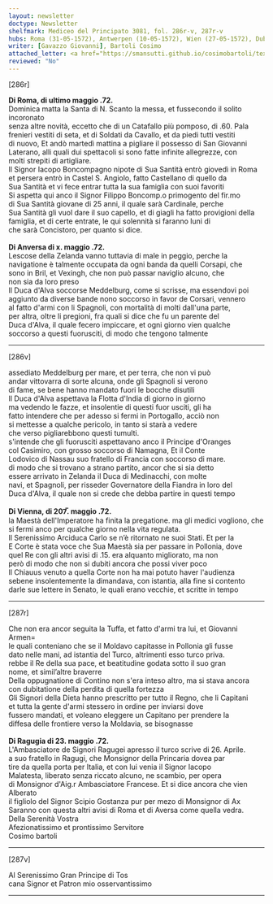 ```yaml
---
layout: newsletter
doctype: Newsletter
shelfmark: Mediceo del Principato 3081, fol. 286r-v, 287r-v
hubs: Roma (31-05-1572), Antwerpen (10-05-1572), Wien (27-05-1572), Dubrovnik (23-05-1572)
writer: [Gavazzo Giovanni], Bartoli Cosimo
attached_letter: <a href="https://smansutti.github.io/cosimobartoli/texts/2981_033/">2981_033</a>
reviewed: "No"
---
```


[286r]  
  
  
<strong>Di Roma, di ultimo maggio .72.</strong>  
Dominica matta la Santa di N. Scanto la messa, et fussecondo il solito incoronato  
senza altre novità, eccetto che di un Catafallo più pomposo, di .60. Pala  
frenieri vestiti di seta, et di Soldati da Cavallo, et da piedi tutti vestiti  
di nuovo, Et andò martedì mattina a pigliare il possesso di San Giovanni  
Laterano, alli quali dui spettacoli si sono fatte infinite allegrezze, con  
molti strepiti di artigliare.  
Il Signor Iacopo Boncompagno nipote di Sua Santità entrò giovedì in Roma  
et persera entrò in Castel S. Angiolo, fatto Castellano di quello da  
Sua Santità et vi fece entrar tutta la sua famiglia con suoi favoriti  
Si aspetta qui anco il Signor Filippo Boncomp.o primogento del fir.mo  
di Sua Santità giovane di 25 anni, il quale sarà Cardinale, perche  
Sua Santità gli vuol dare il suo capello, et di giagli ha fatto provigioni della  
famiglia, et di certe entrate, le qui solennità si faranno luni di  
che sarà Concistoro, per quanto si dice.  
<br/><strong>Di Anversa di x. maggio .72.</strong>  
Lescose della Zelanda vanno tuttavia di male in peggio, perche la  
navigatione è talmente occupata da ogni banda da quelli Corsapi, che  
sono in Bril, et Vexingh, che non può passar naviglio alcuno, che  
non sia da loro preso  
Il Duca d'Alva soccorse Meddelburg, come si scrisse, ma essendovi poi  
aggiunto da diverse bande nono soccorso in favor de Corsari, vennero  
al fatto d'armi con li Spagnoli, con mortalità di molti dall'una parte,  
per altra, oltre li pregioni, fra quali si dice che fu un parente del  
Duca d'Alva, il quale fecero impiccare, et ogni giorno vien qualche  
soccorso a questi fuorusciti, di modo che tengono talmente  
  
---  

[286v]  
  
  
assediato Meddelburg per mare, et per terra, che non vi può  
andar vittovarra di sorte alcuna, onde gli Spagnoli si verono  
di fame, se bene hanno mandato fuori le bocche disutili  
Il Duca d'Alva aspettava la Flotta d'India di giorno in giorno  
ma vedendo le fazze, et insolentie di questi fuor usciti, gli ha  
fatto intendere che per adesso si fermi in Portogallo, acciò non  
si mettesse a qualche pericolo, in tanto si starà a vedere  
che verso pigliarebbono questi tumulti.  
s'intende che gli fuorusciti aspettavano anco il Principe d'Oranges  
col Casimiro, con grosso soccorso di Namagna, Et il Conte  
Lodovico di Nassau suo fratello di Francia con soccorso di mare.  
di modo che si trovano a strano partito, ancor che si sia detto  
essere arrivato in Zelanda il Duca di Medinacchi, con molte  
navi, et Spagnoli, per risseder Governatore della Fiandra in loro del  
Duca d'Alva, il quale non si crede che debba partire in questi tempo  
<br/><strong>Di Vienna, di 207̅. maggio .72.</strong>  
la Maestà dell'Imperatore ha finita la pregatione. ma gli medici vogliono, che  
si fermi anco per qualche giorno nella vita regulata.  
Il Serenissimo Arciduca Carlo se n’è ritornato ne suoi Stati. Et per la  
E Corte è stata voce che Sua Maestà sia per passare in Pollonia, dove  
quel Re con gli altri avisi di .15. era alquanto migliorato, ma non  
però di modo che non si dubiti ancora che possi viver poco  
Il Chiauus venuto a quella Corte non ha mai potuto haver l'audienza  
sebene insolentemente la dimandava, con istantia, alla fine si contento  
darle sue lettere in Senato, le quali erano vecchie, et scritte in tempo  
  
---  

[287r]  
  
  
Che non era ancor seguita la Tuffa, et fatto d'armi tra lui, et Giovanni Armen=  
le quali conteniano che se il Moldavo capitasse in Pollonia gli fusse  
dato nelle mani, ad istantia del Turco, altrimenti esso turco priva.  
rebbe il Re della sua pace, et beatitudine godata sotto il suo gran  
nome, et simil’altre braverre  
Della oppugnatione di Contino non s'era inteso altro, ma si stava ancora  
con dubitatione della perdita di quella fortezza  
Gli Signori della Dieta hanno prescritto per tutto il Regno, che li Capitani  
et tutta la gente d'armi stessero in ordine per inviarsi dove  
fussero mandati, et voleano eleggere un Capitano per prendere la  
diffesa delle frontiere verso la Moldavia, se bisognasse  
<br/><strong>Di Ragugia di 23. maggio .72.</strong>  
L'Ambasciatore de Signori Ragugei apresso il turco scrive di 26. Aprile.  
a suo fratello in Ragugi, che Monsignor della Princaria dovea par  
tire da quella porta per Italia, et con lui venia il Signor Iacopo  
Malatesta, liberato senza riccato alcuno, ne scambio, per opera  
di Monsignor d'Aig.r Ambasciatore Francese. Et si dice ancora che vien Alberato  
il figliolo del Signor Scipio Gostanza pur per mezo di Monsignor di Ax  
Saranno con questa altri avisi di Roma et di Aversa come quella vedra.  
Della Serenità Vostra  
Afezionatissimo et prontissimo Servitore  
Cosimo bartoli  
  
---  

[287v]  
  
  
Al Serenissimo Gran Principe di Tos  
cana Signor et Patron mio osservantissimo  
  
---  

